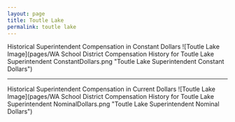 ```yaml
---
layout: page
title: Toutle Lake
permalink: toutle lake
---
```



Historical Superintendent Compensation in Constant Dollars
![Toutle Lake Image](pages/WA School District Compensation History for Toutle Lake Superintendent ConstantDollars.png "Toutle Lake Superintendent Constant Dollars")

___

Historical Superintendent Compensation in Current Dollars
![Toutle Lake Image](pages/WA School District Compensation History for Toutle Lake Superintendent NominalDollars.png "Toutle Lake Superintendent Nominal Dollars")